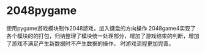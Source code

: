 # 2048pygame
使用pygame游戏模块制作2048游戏，加入键盘的方向操作
2048game4实现了各个模块的的打包，归纳整理了模块统一处理部分，增加了游戏结束的判断，增加了游戏不满足产生新数据时不产生数据的操作。
时游戏流程更加完善。
